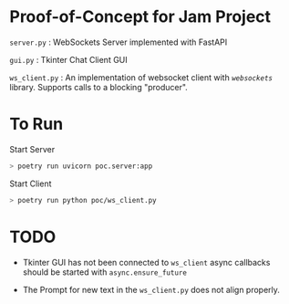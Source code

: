 # Proof-of-Concept for Jam Project

`server.py` : WebSockets Server implemented with FastAPI

`gui.py` : Tkinter Chat Client GUI

`ws_client.py` : An implementation of websocket client with *`websockets`* library. Supports calls to a blocking "producer".

# To Run
Start Server
```bash
> poetry run uvicorn poc.server:app
```

Start Client
```bash
> poetry run python poc/ws_client.py
```

# TODO
 - Tkinter GUI has not been connected to    `ws_client`
async callbacks should be started with `async.ensure_future`

 - The Prompt for new text in the `ws_client.py` does not align properly.
